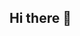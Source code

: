 ## Hi there 👋

<!--cd your-react-app-folder
git init
git remote add origin https://github.com/YOUR_USERNAME/YOUR_REPO_NAME.git
git add .
git commit -m "Initial commit"
git push -u origin main

**majeedai/Majeedai** is a ✨ _special_ ✨ repository because its `README.md` (this file) appears on your GitHub profile.

Here are some ideas to get you started:

- 🔭 I’m currently working on ...
- 🌱 I’m currently learning ...
- 👯 I’m looking to collaborate on ...
- 🤔 I’m looking for help with ...
- 💬 Ask me about ...
- 📫 How to reach me: ...
- 😄 Pronouns: ...
- ⚡ Fun fact: ...
-->
